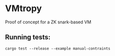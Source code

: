 # VMtropy
Proof of concept for a ZK snark-based VM

## Running tests:

``` shell
cargo test --release --example manual-contraints
```
